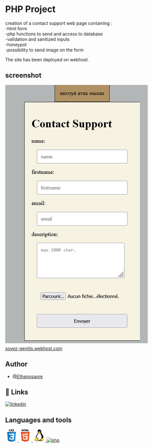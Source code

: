 
# PHP Project

creation of a contact support web page containing :  
-html form  
-php functions to send and access to database  
-validation and sanitized inputs  
-honeypot  
-possibility to send image on the form    

The site has been deployed on webhost.

## screenshot

![ScreenShot](https://github.com/Ethanosaure/hackers-poulette/blob/main/readme-image/Contact%20Support.png?raw=true)  
[soyez-gentils.webhost.com](https://soyez-gentils.000webhostapp.com/)




## Author

- [@Ethanosaure](https://www.github.com/Ethanosaure)


## 🔗 Links
[![linkedin](https://img.shields.io/badge/linkedin-0A66C2?style=for-the-badge&logo=linkedin&logoColor=white)](https://www.linkedin.com/)


## Languages and tools


<a href="https://www.w3schools.com/css/" target="_blank" rel="noreferrer"> <img src="https://raw.githubusercontent.com/devicons/devicon/master/icons/css3/css3-original-wordmark.svg" alt="css3" width="40" height="40"/> </a> <a href="https://www.w3.org/html/" target="_blank" rel="noreferrer"> <img src="https://raw.githubusercontent.com/devicons/devicon/master/icons/html5/html5-original-wordmark.svg" alt="html5" width="40" height="40"/> </a> <a href="https://www.linux.org/" target="_blank" rel="noreferrer"> <img src="https://raw.githubusercontent.com/devicons/devicon/master/icons/linux/linux-original.svg" alt="linux" width="40" height="40"/> </a> <a href="https://sass-lang.com" target="_blank" rel="noreferrer">  </a><a href="https://www.php.net/" target="_blank" rel="noreffer"> <img src="https://www.php.net/images/logos/new-php-logo.svg" alt="php" width="40" height="40"></a> </p>
